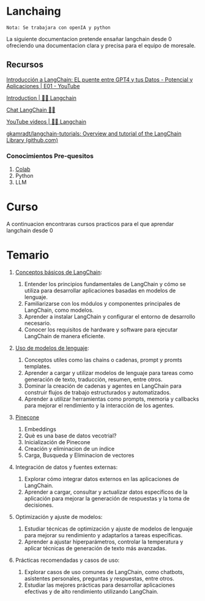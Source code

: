 # Lanchaing

`Nota: Se trabajara con openIA y python`

La siguiente documentacion pretende ensañar langchain desde 0 ofreciendo una documentacion clara y precisa para el equipo de moresale.


## Recursos

[Introducción a LangChain: EL puente entre GPT4 y tus Datos - Potencial y Aplicaciones | E01 - YouTube](https://www.youtube.com/watch?v=uJqg36XNUXM&list=PL7HAy5R0ehQWCPPv0GslmkiWCfb9oeBeZ&index=1)

[Introduction | 🦜️🔗 Langchain](https://python.langchain.com/docs/get_started/introduction)

[Chat LangChain  🦜️🔗 ](https://chat.langchain.com/)

[YouTube videos | 🦜️🔗 Langchain](https://python.langchain.com/docs/additional_resources/youtube)

[gkamradt/langchain-tutorials: Overview and tutorial of the LangChain Library (github.com)](https://github.com/gkamradt/langchain-tutorials)

### Conocimientos Pre-quesitos

1. [Colab](https://colab.research.google.com/)  
2. Python
3. LLM

# Curso

A continuacion encontraras cursos practicos para el que aprendar langchain desde 0

# Temario

1. [Conceptos básicos de LangChain](./Primeros%20Pasos/readme.md):
   1. Entender los principios fundamentales de LangChain y cómo se utiliza para desarrollar aplicaciones basadas en modelos de lenguaje.
   2. Familiarizarse con los módulos y componentes principales de LangChain, como modelos.
   3. Aprender a instalar LangChain y configurar el entorno de desarrollo necesario.
   4.  Conocer los requisitos de hardware y software para ejecutar LangChain de manera eficiente.

2. [Uso de modelos de lenguaje](./Casos%20de%20uso/readme.md):
   1. Conceptos utiles como las chains o cadenas, prompt y promts templates.
   2. Aprender a cargar y utilizar modelos de lenguaje para tareas como generación de texto, traducción, resumen, entre otros.
   3. Dominar la creación de cadenas y agentes en LangChain para construir flujos de trabajo estructurados y automatizados.
   4. Aprender a utilizar herramientas como prompts, memoria y callbacks para mejorar el rendimiento y la interacción de los agentes.

3. [Pinecone](./Pinecone/readme.md)
   1. Embeddings 
   2. Què es una base de datos vecotrial?
   3. Inicialización de Pinecone
   4. Creación y eliminacion de un índice
   5. Carga, Busqueda y Eliminacion de vectores

4. Integración de datos y fuentes externas:
   1. Explorar cómo integrar datos externos en las aplicaciones de LangChain.
   2. Aprender a cargar, consultar y actualizar datos específicos de la aplicación para mejorar la generación de respuestas y la toma de decisiones.

5. Optimización y ajuste de modelos:
   1. Estudiar técnicas de optimización y ajuste de modelos de lenguaje para mejorar su rendimiento y adaptarlos a tareas específicas.
   2. Aprender a ajustar hiperparámetros, controlar la temperatura y aplicar técnicas de generación de texto más avanzadas.

6. Prácticas recomendadas y casos de uso:
   1. Explorar casos de uso comunes de LangChain, como chatbots, asistentes personales, preguntas y respuestas, entre otros.
   2. Estudiar las mejores prácticas para desarrollar aplicaciones efectivas y de alto rendimiento utilizando LangChain.

